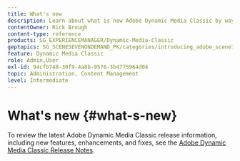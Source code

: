 ```yaml
---
title: What's new
description: Learn about what is new Adobe Dynamic Media Classic by way of the current release notes.
contentOwner: Rick Brough
content-type: reference
products: SG_EXPERIENCEMANAGER/Dynamic-Media-Classic
geptopics: SG_SCENESEVENONDEMAND_PK/categories/introducing_adobe_scene7
feature: Dynamic Media Classic
role: Admin,User
exl-id: 94cfb748-30f9-4a8b-9576-3b4775964d04
topic: Administration, Content Management
level: Intermediate
---
```

# What's new {#what-s-new}

To review the latest Adobe Dynamic Media Classic release information, including new features, enhancements, and fixes, see the [Adobe Dynamic Media Classic Release Notes](https://experienceleague.adobe.com/en/docs/dynamic-media-developer-resources/release-notes/s7rn2017).
